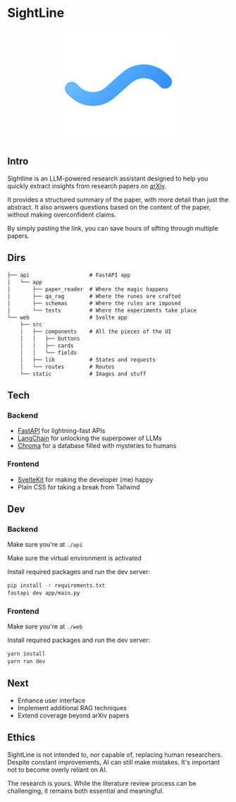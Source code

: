 # SightLine

<div align="center">
  <img src="web/static/favicon.png" width=256 height=256 title="SightLine" alt="SightLine logo" />
</div>

## Intro

Sightline is an LLM-powered research assistant designed to help you quickly extract insights from research papers on [arXiv](https://arxiv.org/).

It provides a structured summary of the paper, with more detail than just the abstract. It also answers questions based on the content of the paper, without making overconfident claims.

By simply pasting the link, you can save hours of sifting through multiple papers.

## Dirs

```plaintext
├── api                   # FastAPI app
│   └── app
│       ├── paper_reader  # Where the magic happens
│       ├── qa_rag        # Where the runes are crafted
│       ├── schemas       # Where the rules are imposed
│       └── tests         # Where the experiments take place
└── web                   # Svelte app
    ├── src
    │   ├── components    # All the pieces of the UI
    │   │   ├── buttons
    │   │   ├── cards
    │   │   └── fields
    │   ├── lib           # States and requests
    │   └── routes        # Routes
    └── static            # Images and stuff
```

## Tech

### Backend

- [FastAPI](https://fastapi.tiangolo.com/) for lightning-fast APIs
- [LangChain](https://www.langchain.com/) for unlocking the superpower of LLMs
- [Chroma](https://www.trychroma.com/) for a database filled with mysteries to humans

### Frontend

- [SvelteKit](https://svelte.dev/) for making the developer (me) happy
- Plain CSS for taking a break from Tailwind

## Dev

### Backend

Make sure you're at `./api`

Make sure the virtual environment is activated

Install required packages and run the dev server:
```bash
pip install -r requirements.txt
fastapi dev app/main.py
```

### Frontend

Make sure you're at `./web`

Install required packages and run the dev server:
```bash
yarn install
yarn run dev
```

## Next

- Enhance user interface
- Implement additional RAG techniques
- Extend coverage beyond arXiv papers

## Ethics

SightLine is not intended to, nor capable of, replacing human researchers. Despite constant improvements, AI can still make mistakes. It's important not to become overly reliant on AI.

The research is yours. While the literature review process can be challenging, it remains both essential and meaningful.

